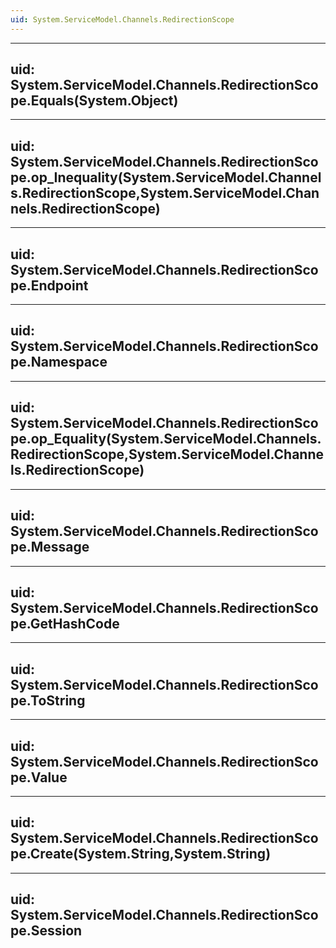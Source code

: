 ```yaml
---
uid: System.ServiceModel.Channels.RedirectionScope
---
```


---
uid: System.ServiceModel.Channels.RedirectionScope.Equals(System.Object)
---

---
uid: System.ServiceModel.Channels.RedirectionScope.op_Inequality(System.ServiceModel.Channels.RedirectionScope,System.ServiceModel.Channels.RedirectionScope)
---

---
uid: System.ServiceModel.Channels.RedirectionScope.Endpoint
---

---
uid: System.ServiceModel.Channels.RedirectionScope.Namespace
---

---
uid: System.ServiceModel.Channels.RedirectionScope.op_Equality(System.ServiceModel.Channels.RedirectionScope,System.ServiceModel.Channels.RedirectionScope)
---

---
uid: System.ServiceModel.Channels.RedirectionScope.Message
---

---
uid: System.ServiceModel.Channels.RedirectionScope.GetHashCode
---

---
uid: System.ServiceModel.Channels.RedirectionScope.ToString
---

---
uid: System.ServiceModel.Channels.RedirectionScope.Value
---

---
uid: System.ServiceModel.Channels.RedirectionScope.Create(System.String,System.String)
---

---
uid: System.ServiceModel.Channels.RedirectionScope.Session
---

